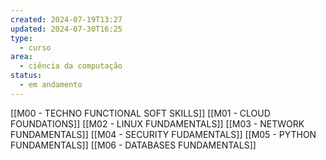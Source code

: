 ```yaml
---
created: 2024-07-19T13:27
updated: 2024-07-30T16:25
type:
  - curso
area:
  - ciência da computação
status:
  - em andamento
---
```

[[M00 - TECHNO FUNCTIONAL SOFT SKILLS]]
[[M01 - CLOUD FOUNDATIONS]]
[[M02 - LINUX FUNDAMENTALS]]
[[M03 - NETWORK FUNDAMENTALS]]
[[M04 - SECURITY FUDAMENTALS]]
[[M05 - PYTHON FUNDAMENTALS]]
[[M06 - DATABASES FUNDAMENTALS]]